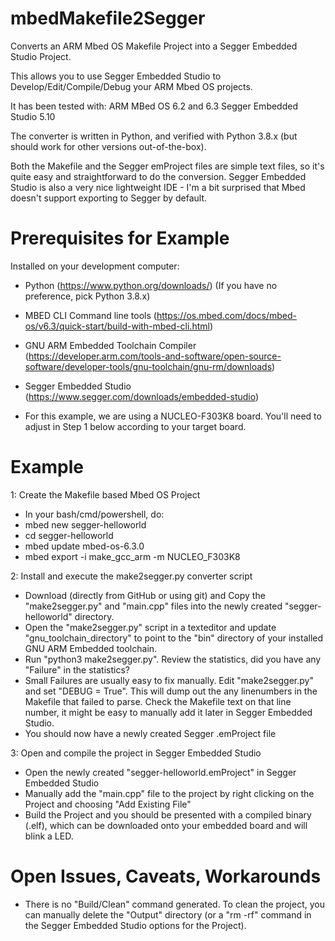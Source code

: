 # mbedMakefile2Segger
Converts an ARM Mbed OS Makefile Project into a Segger Embedded Studio Project.

This allows you to use Segger Embedded Studio to Develop/Edit/Compile/Debug your ARM Mbed OS projects.

It has been tested with:
ARM MBed OS 6.2 and 6.3
Segger Embedded Studio 5.10

The converter is written in Python, and verified with Python 3.8.x (but should work for other versions out-of-the-box).

Both the Makefile and the Segger emProject files are simple text files, so it's quite easy and straightforward to do the conversion.
Segger Embedded Studio is also a very nice lightweight IDE - I'm a bit surprised that Mbed doesn't support exporting to Segger by default.

# Prerequisites for Example

Installed on your development computer:
- Python (https://www.python.org/downloads/) (If you have no preference, pick Python 3.8.x)
- MBED CLI Command line tools (https://os.mbed.com/docs/mbed-os/v6.3/quick-start/build-with-mbed-cli.html)
- GNU ARM Embedded Toolchain Compiler (https://developer.arm.com/tools-and-software/open-source-software/developer-tools/gnu-toolchain/gnu-rm/downloads)
- Segger Embedded Studio (https://www.segger.com/downloads/embedded-studio)

- For this example, we are using a NUCLEO-F303K8 board. You'll need to adjust in Step 1 below according to your target board.

# Example

1: Create the Makefile based Mbed OS Project
- In your bash/cmd/powershell, do:
- mbed new segger-helloworld
- cd segger-helloworld
- mbed update mbed-os-6.3.0
- mbed export -i make_gcc_arm -m NUCLEO_F303K8

2: Install and execute the make2segger.py converter script
- Download (directly from GitHub or using git) and Copy the "make2segger.py" and "main.cpp" files into the newly created "segger-helloworld" directory.
- Open the "make2segger.py" script in a texteditor and update "gnu_toolchain_directory" to point to the "bin" directory of your installed GNU ARM Embedded toolchain.
- Run "python3 make2segger.py". Review the statistics, did you have any "Failure" in the statistics?
- Small Failures are usually easy to fix manually. Edit "make2segger.py" and set "DEBUG = True". This will dump out the any linenumbers in the Makefile that failed to parse. Check the Makefile text on that line number, it might be easy to manually add it later in Segger Embedded Studio.
- You should now have a newly created Segger .emProject file

3: Open and compile the project in Segger Embedded Studio
- Open the newly created "segger-helloworld.emProject" in Segger Embedded Studio
- Manually add the "main.cpp" file to the project by right clicking on the Project and choosing "Add Existing File"
- Build the Project and you should be presented with a compiled binary (.elf), which can be downloaded onto your embedded board and will blink a LED.

# Open Issues, Caveats, Workarounds
- There is  no "Build/Clean" command generated. To clean the project, you can manually delete the "Output" directory (or a "rm -rf" command in the Segger Embedded Studio options for the Project).
